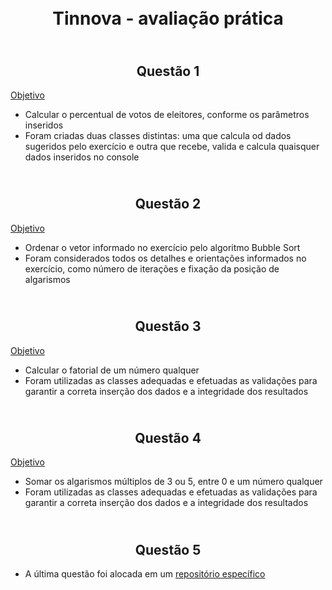 <h1 align="center">
    <br>Tinnova - avaliação prática<br/>
</h1>
<h2 align="center">
    <br>Questão 1<br/>
</h2>

[Objetivo](https://github.com/fabianosms/recruitment-tinnova-questoes1a4/tree/master/src/questao1)
- Calcular o percentual de votos de eleitores, conforme os parâmetros inseridos
- Foram criadas duas classes distintas: uma que calcula od dados sugeridos pelo exercício e outra que recebe, valida e calcula quaisquer dados inseridos no console

<h2 align="center">
    <br>Questão 2<br/>
</h2>

[Objetivo](https://github.com/fabianosms/recruitment-tinnova-questoes1a4/tree/master/src/questao2)
- Ordenar o vetor informado no exercício pelo algoritmo Bubble Sort
- Foram considerados todos os detalhes e orientações informados no exercício, como número de iterações e fixação da posição de algarismos

<h2 align="center">
    <br>Questão 3<br/>
</h2>

[Objetivo](https://github.com/fabianosms/recruitment-tinnova-questoes1a4/tree/master/src/questao3)
- Calcular o fatorial de um número qualquer
- Foram utilizadas as classes adequadas e efetuadas as validações para garantir a correta inserção dos dados e a integridade dos resultados

<h2 align="center">
    <br>Questão 4<br/>
</h2>

[Objetivo](https://github.com/fabianosms/recruitment-tinnova-questoes1a4/tree/master/src/questao4)
- Somar os algarismos múltiplos de 3 ou 5, entre 0 e um número qualquer
- Foram utilizadas as classes adequadas e efetuadas as validações para garantir a correta inserção dos dados e a integridade dos resultados

<h2 align="center">
    <br>Questão 5<br/>
</h2>

- A última questão foi alocada em um [repositório específico](https://github.com/fabianosms/recruitment-tinnova)
